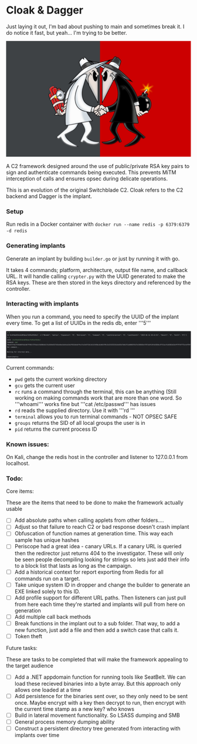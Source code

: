 # Cloak & Dagger

Just laying it out, I'm bad about pushing to main and sometimes break it. I do notice it fast, but yeah... I'm trying to be better.

![logo](/img/guide/cnd8.jpg)

A C2 framework designed around the use of public/private RSA key pairs to sign and authenticate commands being executed. This prevents MiTM interception of calls and ensures opsec during delicate operations.

This is an evolution of the original Switchblade C2. Cloak refers to the C2 backend and Dagger is the implant.

### Setup

Run redis in a Docker container with ```docker run --name redis -p 6379:6379 -d redis```

### Generating implants

Generate an implant by building ```builder.go``` or just by running it with go.

It takes 4 commands; platform, architecture, output file name, and callback URL. It will handle calling ```crypter.py``` with the UUID generated to make the RSA keys. These are then stored in the keys directory and referenced by the controller.

### Interacting with implants

When you run a command, you need to specify the UUID of the implant every time. To get a list of UUIDs in the redis db, enter '''5'''

![example](/img/guide/example.png)

Current commands:
- ```pwd``` gets the current working directory
- ```gcu``` gets the current user
- ```rc``` runs a command through the terminal, this can be anything (Still working on making commands work that are more than one word. So '''whoami''' works fine but '''cat /etc/passwd''' has issues
- ```rd``` reads the supplied directory. Use it with '''rd <directory path>'''
- ```terminal``` allows you to run terminal commands - NOT OPSEC SAFE
- ```groups``` returns the SID of all local groups the user is in
- ```pid``` returns the current process ID

### Known issues:
On Kali, change the redis host in the controller and listener to 127.0.0.1 from localhost.

### Todo: 

Core items:

These are the items that need to be done to make the framework actually usable
- [ ] Add absolute paths when calling applets from other folders....
- [ ] Adjust so that failure to reach C2 or bad response doesn't crash implant
- [ ] Obfuscation of function names at generation time. This way each sample has unique hashes
- [ ] Periscope had a great idea - canary URLs. If a canary URL is queried then the redirector just returns 404 to the investigator. These will only be seen people decompiling looking for strings so lets just add their info to a block list that lasts as long as the campaign.
- [ ] Add a historical context for report exporting from Redis for all commands run on a target.
- [ ] Take unique system ID in dropper and change the builder to generate an EXE linked solely to this ID.
- [ ] Add profile support for different URL paths. Then listeners can just pull from here each time they're started and implants will pull from here on generation
- [ ] Add multiple call back methods
- [ ] Break functions in the implant out to a sub folder. That way, to add a new function, just add a file and then add a switch case that calls it.
- [ ] Token theft

Future tasks:

These are tasks to be completed that will make the framework appealing to the target audience
- [ ] Add a .NET appdomain function for running tools like SeatBelt. We can load these recieved binaries into a byte array. But this approach only allows one loaded at a time
- [ ] Add persistence for the binaries sent over, so they only need to be sent once. Maybe encrypt with a key then decrypt to run, then encrypt with the current time stamp as a new key? who knows
- [ ] Build in lateral movement functionality. So LSASS dumping and SMB
- [ ] General process memory dumping ability
- [ ] Construct a persistent directory tree generated from interacting with implants over time
